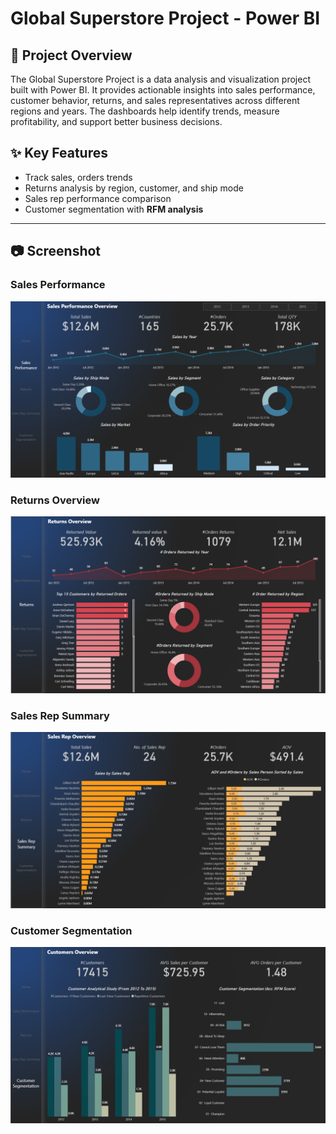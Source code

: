 # **Global Superstore Project - Power BI** 

## 📌 Project Overview  

The Global Superstore Project is a data analysis and visualization project built with Power BI.
It provides actionable insights into sales performance, customer behavior, returns, and sales representatives across different regions and years.
The dashboards help identify trends, measure profitability, and support better business decisions.

## ✨ Key Features  
- Track sales, orders trends  
- Returns analysis by region, customer, and ship mode  
- Sales rep performance comparison
- Customer segmentation with **RFM analysis**  

___
## 📷 Screenshot  

### Sales Performance
![Sales Performance](sereenshots/sales.png)
### Returns Overview
![Returns Overview](sereenshots/returns.png)
### Sales Rep Summary
![Returns Overview](sereenshots/sales_rep.png)
### Customer Segmentation
![Returns Overview](sereenshots/customer_segmentation.png)



